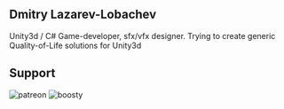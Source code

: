 ## Dmitry Lazarev-Lobachev
Unity3d / C# Game-developer, sfx/vfx designer. Trying to create generic Quality-of-Life solutions for Unity3d
## Support
![patreon](https://www.patreon.com/mitaywalle)
![boosty](https://boosty.to/mitaywalle)
